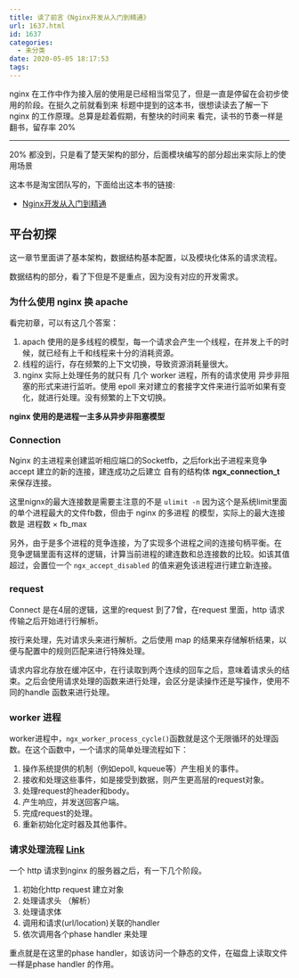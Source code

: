 ```yaml
---
title: 读了前言《Nginx开发从入门到精通》
url: 1637.html
id: 1637
categories:
  - 未分类
date: 2020-05-05 18:17:53
tags:
---
```


nginx 在工作中作为接入层的使用是已经相当常见了，但是一直是停留在会初步使用的阶段。在挺久之前就看到来 标题中提到的这本书，很想读读去了解一下 nginx 的工作原理。总算是趁着假期，有整块的时间来 看完，读书的节奏一样是翻书，留存率 20%

* * *

20% 都没到，只是看了楚天架构的部分，后面模块编写的部分超出来实际上的使用场景

这本书是淘宝团队写的，下面给出这本书的链接:

*   [Nginx开发从入门到精通](http://tengine.taobao.org/book/index.html)

平台初探
----

这一章节里面讲了基本架构，数据结构基本配置，以及模块化体系的请求流程。

数据结构的部分，看了下但是不是重点，因为没有对应的开发需求。

### 为什么使用 nginx 换 apache

看完初章，可以有这几个答案：

1.  apach 使用的是多线程的模型，每一个请求会产生一个线程，在并发上千的时候，就已经有上千和线程来十分的消耗资源。
2.  线程的运行，存在频繁的上下文切换，导致资源消耗量很大。
3.  nginx 实际上处理任务的就只有 几个 worker 进程，所有的请求使用 异步非阻塞的形式来进行监听。使用 epoll 来对建立的套接字文件来进行监听如果有变化，就进行处理。没有频繁的上下文切换。

**nginx 使用的是进程一主多从异步非阻塞模型**

### Connection

Nginx 的主进程来创建监听相应端口的Socketfb，之后fork出子进程来竞争 accept 建立的新的连接，建连成功之后建立 自有的结构体 **ngx\_connection\_t** 来保存连接。

这里nignx的最大连接数是需要主注意的不是 `ulimit -n` 因为这个是系统limit里面的单个进程最大的文件fb数，但由于 nginx 的多进程 的模型，实际上的最大连接数是 进程数 × fb_max

另外，由于是多个进程的竞争连接，为了实现多个进程之间的连接句柄平衡。在 竞争逻辑里面有这样的逻辑，计算当前进程的建连数和总连接数的比较。如该其值超过，会置位一个 `ngx_accept_disabled` 的值来避免该进程进行建立新连接。

### request

Connect 是在4层的逻辑，这里的request 到了7曾，在request 里面，http 请求传输之后开始进行行解析。

按行来处理，先对请求头来进行解析。之后使用 map 的结果来存储解析结果，以便与配置中的规则匹配来进行特殊处理。

请求内容北存放在缓冲区中，在行读取到两个连续的回车之后，意味着请求头的结束。之后会使用请求处理的函数来进行处理，会区分是读操作还是写操作，使用不同的handle 函数来进行处理。

### worker 进程

worker进程中，`ngx_worker_process_cycle()`函数就是这个无限循环的处理函数。在这个函数中，一个请求的简单处理流程如下：

1.  操作系统提供的机制（例如epoll, kqueue等）产生相关的事件。
2.  接收和处理这些事件，如是接受到数据，则产生更高层的request对象。
3.  处理request的header和body。
4.  产生响应，并发送回客户端。
5.  完成request的处理。
6.  重新初始化定时器及其他事件。

### 请求处理流程 [Link](http://tengine.taobao.org/book/chapter_02.html#id13)

一个 http 请求到nginx 的服务器之后，有一下几个阶段。

1.  初始化http request 建立对象
2.  处理请求头 （解析）
3.  处理请求体
4.  调用和请求(url/location)关联的handler
5.  依次调用各个phase handler 来处理

重点就是在这里的phase handler，如该访问一个静态的文件，在磁盘上读取文件一样是phase handler 的作用。